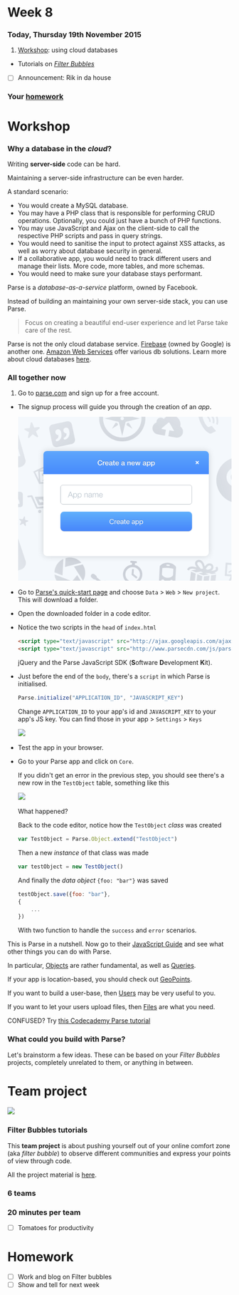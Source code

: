 # Week 8

### Today, Thursday 19th November 2015

1. [Workshop](#workshop): using cloud databases
* Tutorials on [*Filter Bubbles*](#team-project)

- [ ] Announcement: Rik in da house

### Your [homework](#homework)


# Workshop

### Why a database in the *cloud*?

Writing **server-side** code can be hard. 

Maintaining a server-side infrastructure can be even harder.

A standard scenario:

* You would create a MySQL database.
* You may have a PHP class that is responsible for performing CRUD operations. Optionally, you could just have a bunch of PHP functions.
* You may use JavaScript and Ajax on the client-side to call the respective PHP scripts and pass in query strings.
* You would need to sanitise the input to protect against XSS attacks, as well as worry about database security in general.
* If a collaborative app, you would need to track different users and manage their lists. More code, more tables, and more schemas.
* You would need to make sure your database stays performant.

Parse is a *database-as-a-service* platform, owned by Facebook.

Instead of building an maintaining your own server-side stack, you can use Parse.

> Focus on creating a beautiful end-user experience and let Parse take care of the rest.

Parse is not the only cloud database service. [Firebase](https://www.firebase.com) (owned by Google) is another one. [Amazon Web Services](https://aws.amazon.com/) offer various db solutions. Learn more about cloud databases [here](https://en.wikipedia.org/wiki/Cloud_database).

### All together now

1. Go to [parse.com](https://parse.com) and sign up for a free account. 
* The signup process will guide you through the creation of an *app*.

	![](assets/parse-new-app.png)

* Go to [Parse's quick-start page](https://parse.com/apps/quickstart) and choose `Data` > `Web` > `New project`. This will download a folder.
* Open the downloaded folder in a code editor.
* Notice the two scripts in the `head` of `index.html`

	```html
	<script type="text/javascript" src="http://ajax.googleapis.com/ajax/libs/jquery/1.7.2/jquery.min.js"></script>
  <script type="text/javascript" src="http://www.parsecdn.com/js/parse-latest.js"></script>
  ```
  
  jQuery and the Parse JavaScript SDK (**S**oftware **D**evelopment **K**it).
* Just before the end of the `body`, there's a `script` in which Parse is initialised.

	```js
	Parse.initialize("APPLICATION_ID", "JAVASCRIPT_KEY")
	```
	
	Change `APPLICATION_ID` to your app's id and `JAVASCRIPT_KEY` to your app's JS key. You can find those in your app > `Settings` > `Keys`
	
	![](assets/parse-keys.jpg)
* Test the app in your browser.	
* Go to your Parse app and click on `Core`.

	If you didn't get an error in the previous step, you should see there's a new row in the `TestObject` table, something like this
	
	![](assets/parse-table.png)
	
	What happened?
	
	Back to the code editor, notice how the `TestObject` *class* was created
	
	```js
	var TestObject = Parse.Object.extend("TestObject")
	```
	
	Then a new *instance* of that class was made
	
	```js
	var testObject = new TestObject()
	```
	
	And finally the *data object* `{foo: "bar"}` was saved
	
	```js
	testObject.save({foo: "bar"}, 
	{
		...
	})
	```	

	With two function to handle the `success` and `error` scenarios.
  
This is Parse in a nutshell. Now go to their [JavaScript Guide](https://parse.com/docs/js/guide#getting-started) and see what other things you can do with Parse.  

In particular, [Objects](https://parse.com/docs/js/guide#objects) are rather fundamental, as well as [Queries](https://parse.com/docs/js/guide#queries).

If your app is location-based, you should check out [GeoPoints](https://parse.com/docs/js/guide#geopoints).

If you want to build a user-base, then [Users](https://parse.com/docs/js/guide#users) may be very useful to you.

If you want to let your users upload files, then [Files](https://parse.com/docs/js/guide#files) are what you need.

CONFUSED? Try [this Codecademy Parse tutorial](https://www.codecademy.com/en/tracks/parse)

### What could **you** build with Parse?

Let's brainstorm a few ideas. These can be based on your *Filter Bubbles* projects, completely unrelated to them, or anything in between.


# Team project

![](../../projects/filter-bubbles/assets/junk-food-analogy.png)

### Filter Bubbles tutorials

This **team project** is about pushing yourself out of your online comfort zone (aka *filter bubble*) to observe different communities and express your points of view through code.

All the project material is [here](../../projects/filter-bubbles).

### 6 teams

### 20 minutes per team

- [ ] Tomatoes for productivity

# Homework

- [ ] Work and blog on Filter bubbles
- [ ] Show and tell for next week